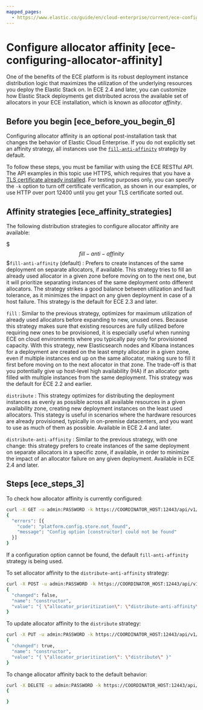 ```yaml
---
mapped_pages:
  - https://www.elastic.co/guide/en/cloud-enterprise/current/ece-configuring-allocator-affinity.html
---
```


# Configure allocator affinity [ece-configuring-allocator-affinity]

One of the benefits of the ECE platform is its robust deployment instance distribution logic that maximizes the utilization of the underlying resources you deploy the Elastic Stack on. In ECE 2.4 and later, you can customize how Elastic Stack deployments get distributed across the available set of allocators in your ECE installation, which is known as *allocator affinity*.


## Before you begin [ece_before_you_begin_6] 

Configuring allocator affinity is an optional post-installation task that changes the behavior of Elastic Cloud Enterprise. If you do not explicitly set an affinity strategy, all instances use the [`fill-anti-affinity`](#fill-anti-affinity) strategy by default.

To follow these steps, you must be familiar with using the ECE RESTful API. The API examples in this topic use HTTPS, which requires that you have a [TLS certificate already installed](../../security/secure-your-elastic-cloud-enterprise-installation/manage-security-certificates.md). For testing purposes only, you can specify the `-k` option to turn off certificate verification, as shown in our examples, or use HTTP over port 12400 until you get your TLS certificate sorted out.


## Affinity strategies [ece_affinity_strategies] 

The following distribution strategies to configure allocator affinity are available:

$$$fill-anti-affinity$$$`fill-anti-affinity` (default)
:   Prefers to create instances of the same deployment on separate allocators, if available. This strategy tries to fill an already used allocator in a given zone before moving on to the next one, but it will prioritize separating instances of the same deployment onto different allocators. The strategy strikes a good balance between utilization and fault tolerance, as it minimizes the impact on any given deployment in case of a host failure. This strategy is the default for ECE 2.3 and later.

`fill`
:   Similar to the previous strategy, optimizes for maximum utilization of already used allocators before expanding to new, unused ones. Because this strategy makes sure that existing resources are fully utilized before requiring new ones to be provisioned, it is especially useful when running ECE on cloud environments where you typically pay only for provisioned capacity. With this strategy, new Elasticsearch nodes and Kibana instances for a deployment are created on the least empty allocator in a given zone, even if multiple instances end up on the same allocator, making sure to fill it first before moving on to the next allocator in that zone. The trade-off is that you potentially give up host-level high availability (HA) if an allocator gets filled with multiple instances from the same deployment. This strategy was the default for ECE 2.2 and earlier.

`distribute`
:   This strategy optimizes for distributing the deployment instances as evenly as possible across all available resources in a given availability zone, creating new deployment instances on the least used allocators. This stategy is useful in scenarios where the hardware resources are already provisioned, typically in on-premise datacenters, and you want to use as much of them as possible. Available in ECE 2.4 and later.

`distribute-anti-affinity`
:   Similar to the previous strategy, with one change: this strategy prefers to create instances of the same deployment on separate allocators in a specific zone, if available, in order to minimize the impact of an allocator failure on any given deployment. Available in ECE 2.4 and later.


## Steps [ece_steps_3] 

To check how allocator affinity is currently configured:

```sh
curl -X GET -u admin:PASSWORD -k https://COORDINATOR_HOST:12443/api/v1/platform/configuration/store/constructor
{
  "errors": [{
    "code": "platform.config.store.not_found",
    "message": "Config option [constructor] could not be found"
  }]
}
```

If a configuration option cannot be found, the default `fill-anti-affinity` strategy is being used.

To set allocator affinity to the `distribute-anti-affinity` strategy:

```sh
curl -X POST -u admin:PASSWORD -k https://COORDINATOR_HOST:12443/api/v1/platform/configuration/store/constructor -H 'Content-Type: application/json' -d '{ "value": "{ \"allocator_prioritization\": \"distribute-anti-affinity\" }" }'
{
  "changed": false,
  "name": "constructor",
  "value": "{ \"allocator_prioritization\": \"distribute-anti-affinity\" }"
}
```

To update allocator affinity to the `distribute` strategy:

```sh
curl -X PUT -u admin:PASSWORD -k https://COORDINATOR_HOST:12443/api/v1/platform/configuration/store/constructor -H 'Content-Type: application/json' -d '{ "value": "{ \"allocator_prioritization\": \"distribute\" }" }'
{
  "changed": true,
  "name": "constructor",
  "value": "{ \"allocator_prioritization\": \"distribute\" }"
}
```

To change allocator affinity back to the default behavior:

```sh
curl -X DELETE -u admin:PASSWORD -k https://COORDINATOR_HOST:12443/api/v1/platform/configuration/store/constructor
{

}
```

